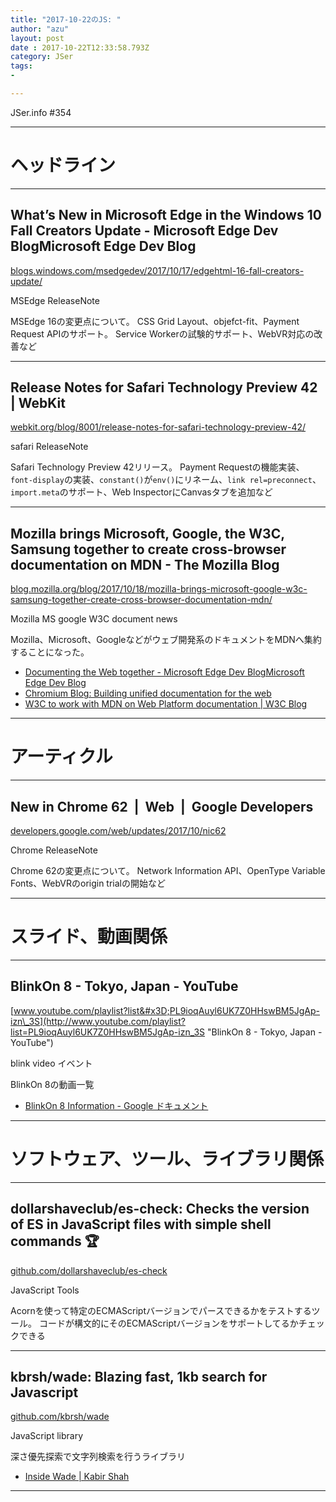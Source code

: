 ```yaml
---
title: "2017-10-22のJS: "
author: "azu"
layout: post
date : 2017-10-22T12:33:58.793Z
category: JSer
tags:
-

---
```


JSer.info #354

----

<h1 class="site-genre">ヘッドライン</h1>

----

## What’s New in Microsoft Edge in the Windows 10 Fall Creators Update - Microsoft Edge Dev BlogMicrosoft Edge Dev Blog
[blogs.windows.com/msedgedev/2017/10/17/edgehtml-16-fall-creators-update/](https://blogs.windows.com/msedgedev/2017/10/17/edgehtml-16-fall-creators-update/ "What’s New in Microsoft Edge in the Windows 10 Fall Creators Update - Microsoft Edge Dev BlogMicrosoft Edge Dev Blog")
<p class="jser-tags jser-tag-icon"><span class="jser-tag">MSEdge</span> <span class="jser-tag">ReleaseNote</span></p>

MSEdge 16の変更点について。
CSS Grid Layout、objefct-fit、Payment Request APIのサポート。
Service Workerの試験的サポート、WebVR対応の改善など


----

## Release Notes for Safari Technology Preview 42 | WebKit
[webkit.org/blog/8001/release-notes-for-safari-technology-preview-42/](https://webkit.org/blog/8001/release-notes-for-safari-technology-preview-42/ "Release Notes for Safari Technology Preview 42 | WebKit")
<p class="jser-tags jser-tag-icon"><span class="jser-tag">safari</span> <span class="jser-tag">ReleaseNote</span></p>

Safari Technology Preview 42リリース。
Payment Requestの機能実装、`font-display`の実装、`constant()`が`env()`にリネーム、`link rel=preconnect`、`import.meta`のサポート、Web InspectorにCanvasタブを追加など


----

## Mozilla brings Microsoft, Google, the W3C, Samsung together to create cross-browser documentation on MDN - The Mozilla Blog
[blog.mozilla.org/blog/2017/10/18/mozilla-brings-microsoft-google-w3c-samsung-together-create-cross-browser-documentation-mdn/](https://blog.mozilla.org/blog/2017/10/18/mozilla-brings-microsoft-google-w3c-samsung-together-create-cross-browser-documentation-mdn/ "Mozilla brings Microsoft, Google, the W3C, Samsung together to create cross-browser documentation on MDN - The Mozilla Blog")
<p class="jser-tags jser-tag-icon"><span class="jser-tag">Mozilla</span> <span class="jser-tag">MS</span> <span class="jser-tag">google</span> <span class="jser-tag">W3C</span> <span class="jser-tag">document</span> <span class="jser-tag">news</span></p>

Mozilla、Microsoft、Googleなどがウェブ開発系のドキュメントをMDNへ集約することになった。

- [Documenting the Web together - Microsoft Edge Dev BlogMicrosoft Edge Dev Blog](https://blogs.windows.com/msedgedev/2017/10/18/documenting-web-together-mdn-web-docs/ "Documenting the Web together - Microsoft Edge Dev BlogMicrosoft Edge Dev Blog")
- [Chromium Blog: Building unified documentation for the web](https://blog.chromium.org/2017/10/building-unified-documentation-for-web.html "Chromium Blog: Building unified documentation for the web")
- [W3C to work with MDN on Web Platform documentation | W3C Blog](https://www.w3.org/blog/2017/10/w3c-to-work-with-mdn-on-web-platform-documentation/ "W3C to work with MDN on Web Platform documentation | W3C Blog")

----
<h1 class="site-genre">アーティクル</h1>

----

## New in Chrome 62  |  Web  |  Google Developers
[developers.google.com/web/updates/2017/10/nic62](https://developers.google.com/web/updates/2017/10/nic62 "New in Chrome 62  |  Web  |  Google Developers")
<p class="jser-tags jser-tag-icon"><span class="jser-tag">Chrome</span> <span class="jser-tag">ReleaseNote</span></p>

Chrome 62の変更点について。
 Network Information API、OpenType Variable Fonts、WebVRのorigin trialの開始など


----
<h1 class="site-genre">スライド、動画関係</h1>

----

## BlinkOn 8 - Tokyo, Japan - YouTube
[www.youtube.com/playlist?list&#x3D;PL9ioqAuyl6UK7Z0HHswBM5JgAp-izn\_3S](http://www.youtube.com/playlist?list=PL9ioqAuyl6UK7Z0HHswBM5JgAp-izn_3S "BlinkOn 8 - Tokyo, Japan - YouTube")
<p class="jser-tags jser-tag-icon"><span class="jser-tag">blink</span> <span class="jser-tag">video</span> <span class="jser-tag">イベント</span></p>

BlinkOn 8の動画一覧

- [BlinkOn 8 Information - Google ドキュメント](https://docs.google.com/document/d/11Y1MK-jVQl_xlhFS8dds_6FsC70jQ_9aOtcWALBiz5k/edit "BlinkOn 8 Information - Google ドキュメント")

----
<h1 class="site-genre">ソフトウェア、ツール、ライブラリ関係</h1>

----

## dollarshaveclub/es-check: Checks the version of ES in JavaScript files with simple shell commands 🏆
[github.com/dollarshaveclub/es-check](https://github.com/dollarshaveclub/es-check "dollarshaveclub/es-check: Checks the version of ES in JavaScript files with simple shell commands 🏆")
<p class="jser-tags jser-tag-icon"><span class="jser-tag">JavaScript</span> <span class="jser-tag">Tools</span></p>

Acornを使って特定のECMAScriptバージョンでパースできるかをテストするツール。
コードが構文的にそのECMAScriptバージョンをサポートしてるかチェックできる


----

## kbrsh/wade: Blazing fast, 1kb search for Javascript
[github.com/kbrsh/wade](https://github.com/kbrsh/wade "kbrsh/wade: Blazing fast, 1kb search for Javascript")
<p class="jser-tags jser-tag-icon"><span class="jser-tag">JavaScript</span> <span class="jser-tag">library</span></p>

深さ優先探索で文字列検索を行うライブラリ

- [Inside Wade | Kabir Shah](https://blog.kabir.ml/posts/inside-wade.html "Inside Wade | Kabir Shah")

----
